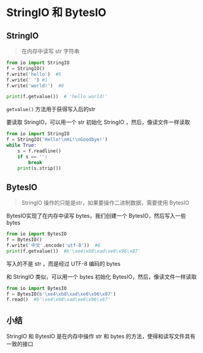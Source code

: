 # StringIO 和 BytesIO

## StringIO

>  在内存中读写 str 字符串

```python
from io import StringIO
f = StringIO()
f.write('hello')  #5
f.write(' ') #1
f.write('world!')  #6

print(f.getvalue())  # 'hello world!'
```

`getvalue()` 方法用于获得写入后的str



要读取 StringIO，可以用一个 str 初始化 StringIO ，然后，像读文件一样读取

```python
from io import StringIO
f = StringIO('Hello!\nHi!\nGoodbye!')
while True:
    s = f.readline()
    if s == '':
        break
    print(s.strip())
```



## BytesIO

> StringIO 操作的只能是str，如果要操作二进制数据，需要使用 BytesIO

BytesIO实现了在内存中读写 bytes，我们创建一个 BytesIO，然后写入一些 bytes

```python
from io import BytesIO
f = BytesIO()
f.write('中文'.encode('utf-8'))  #6
print(f.getvalue())  #b'\xe4\xb8\xad\xe6\x96\x87'
```

写入的不是 str ，而是经过 UTF-8 编码的 bytes

和 StringIO 类似，可以用一个 bytes 初始化 BytesIO，然后，像读文件一样读取

```python
from io import BytesIO
f = BytesIO(b'\xe4\xb8\xad\xe6\x96\x87')
f.read()  #b'\xe4\xb8\xad\xe6\x96\x87'
```



## 小结

StringIO 和 BytesIO 是在内存中操作 str 和 bytes 的方法，使得和读写文件具有一致的接口













































